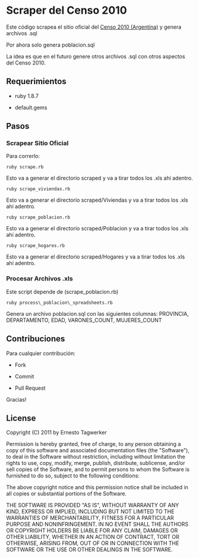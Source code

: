 # Scraper del Censo 2010

Este código scrapea el sitio oficial del [Censo 2010 (Argentina)](http://bit.ly/nTVi4F) y genera archivos .sql

Por ahora solo genera poblacion.sql 

La idea es que en el futuro genere otros archivos .sql con otros aspectos del Censo 2010. 

## Requerimientos

* ruby 1.8.7

* default.gems

## Pasos

### Scrapear Sitio Oficial

Para correrlo: 

    ruby scrape.rb

Esto va a generar el directorio scraped y va a tirar todos los .xls ahí adentro. 

    ruby scrape_viviendas.rb

Esto va a generar el directorio scraped/Viviendas y va a tirar todos los .xls ahí adentro. 

    ruby scrape_poblacion.rb

Esto va a generar el directorio scraped/Poblacion y va a tirar todos los .xls ahí adentro. 

    ruby scrape_hogares.rb

Esto va a generar el directorio scraped/Hogares y va a tirar todos los .xls ahí adentro. 

### Procesar Archivos .xls

Este script depende de (scrape_poblacion.rb)

    ruby process\_poblacion\_spreadsheets.rb

Genera un archivo poblacion.sql con las siguientes columnas: PROVINCIA, DEPARTAMENTO, EDAD, VARONES\_COUNT, MUJERES\_COUNT

## Contribuciones

Para cualquier contribución: 

* Fork

* Commit

* Pull Request

Gracias! 

## License

Copyright (C) 2011 by Ernesto Tagwerker

Permission is hereby granted, free of charge, to any person obtaining a copy
of this software and associated documentation files (the "Software"), to deal
in the Software without restriction, including without limitation the rights
to use, copy, modify, merge, publish, distribute, sublicense, and/or sell
copies of the Software, and to permit persons to whom the Software is
furnished to do so, subject to the following conditions:

The above copyright notice and this permission notice shall be included in
all copies or substantial portions of the Software.

THE SOFTWARE IS PROVIDED "AS IS", WITHOUT WARRANTY OF ANY KIND, EXPRESS OR
IMPLIED, INCLUDING BUT NOT LIMITED TO THE WARRANTIES OF MERCHANTABILITY,
FITNESS FOR A PARTICULAR PURPOSE AND NONINFRINGEMENT. IN NO EVENT SHALL THE
AUTHORS OR COPYRIGHT HOLDERS BE LIABLE FOR ANY CLAIM, DAMAGES OR OTHER
LIABILITY, WHETHER IN AN ACTION OF CONTRACT, TORT OR OTHERWISE, ARISING FROM,
OUT OF OR IN CONNECTION WITH THE SOFTWARE OR THE USE OR OTHER DEALINGS IN
THE SOFTWARE.